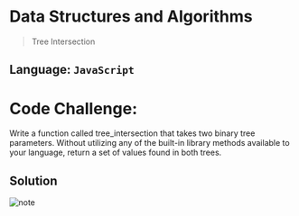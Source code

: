 # Data Structures and Algorithms
> Tree Intersection

## Language: `JavaScript`

# Code Challenge:

Write a function called tree_intersection that takes two binary tree parameters.
Without utilizing any of the built-in library methods available to your language, return a set of values found in both trees.

## Solution
![note](./asset/CC32.jpg)